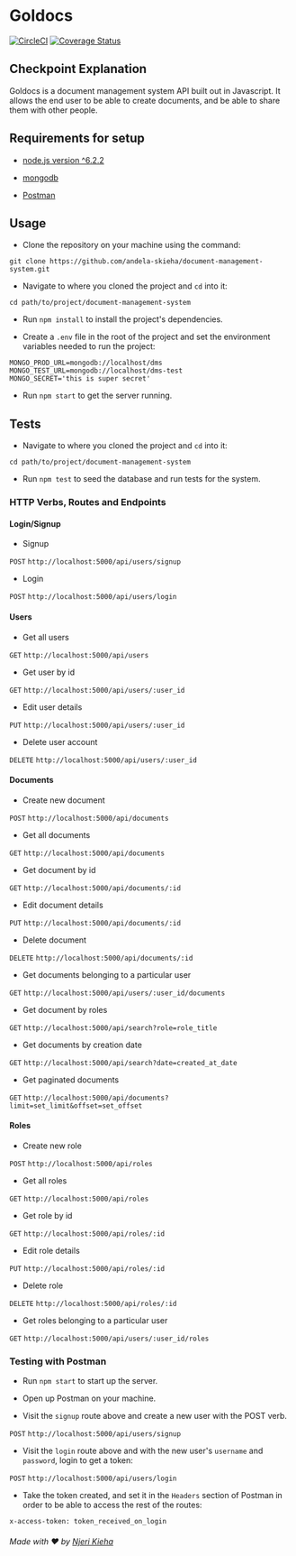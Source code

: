 # Goldocs

[![CircleCI](https://circleci.com/gh/andela-skieha/document-management-system/tree/master.svg?style=svg)](https://circleci.com/gh/andela-skieha/document-management-system/tree/master)
[![Coverage Status](https://coveralls.io/repos/github/andela-skieha/document-management-system/badge.svg?branch=master)](https://coveralls.io/github/andela-skieha/document-management-system?branch=master)

## Checkpoint Explanation
Goldocs is a document management system API built out in Javascript. It allows the end user to be able to create documents, and be able to share them with other people.

## Requirements for setup

* [node.js version ^6.2.2](https://nodejs.org/en/)

* [mongodb](http://mongodb.github.io/node-mongodb-native/2.1/)

* [Postman](https://www.getpostman.com/)

## Usage

* Clone the repository on your machine using the command:

`git clone https://github.com/andela-skieha/document-management-system.git`

* Navigate to where you cloned the project and `cd` into it:

`cd path/to/project/document-management-system`

* Run `npm install` to install the project's dependencies.

* Create a `.env` file in the root of the project and set the environment variables needed to run the project:

```
MONGO_PROD_URL=mongodb://localhost/dms
MONGO_TEST_URL=mongodb://localhost/dms-test
MONGO_SECRET='this is super secret'
```

* Run `npm start` to get the server running.

## Tests

* Navigate to where you cloned the project and `cd` into it:

`cd path/to/project/document-management-system`

* Run `npm test` to seed the database and run tests for the system.

### HTTP Verbs, Routes and Endpoints

#### Login/Signup

* Signup

`POST` `http://localhost:5000/api/users/signup`

* Login

`POST` `http://localhost:5000/api/users/login`

#### Users

* Get all users

`GET` `http://localhost:5000/api/users`

* Get user by id

`GET` `http://localhost:5000/api/users/:user_id`

* Edit user details

`PUT` `http://localhost:5000/api/users/:user_id`

* Delete user account

`DELETE` `http://localhost:5000/api/users/:user_id`

#### Documents

* Create new document

`POST` `http://localhost:5000/api/documents`

* Get all documents

`GET` `http://localhost:5000/api/documents`

* Get document by id

`GET` `http://localhost:5000/api/documents/:id`

* Edit document details

`PUT` `http://localhost:5000/api/documents/:id`

* Delete document

`DELETE` `http://localhost:5000/api/documents/:id`

* Get documents belonging to a particular user

`GET` `http://localhost:5000/api/users/:user_id/documents`

* Get document by roles

`GET` `http://localhost:5000/api/search?role=role_title`

* Get documents by creation date

`GET` `http://localhost:5000/api/search?date=created_at_date`

* Get paginated documents

`GET` `http://localhost:5000/api/documents?limit=set_limit&offset=set_offset`

#### Roles

* Create new role

`POST` `http://localhost:5000/api/roles`

* Get all roles

`GET` `http://localhost:5000/api/roles`

* Get role by id

`GET` `http://localhost:5000/api/roles/:id`

* Edit role details

`PUT` `http://localhost:5000/api/roles/:id`

* Delete role

`DELETE` `http://localhost:5000/api/roles/:id`

* Get roles belonging to a particular user

`GET` `http://localhost:5000/api/users/:user_id/roles`

### Testing with Postman

* Run `npm start` to start up the server.

* Open up Postman on your machine.

* Visit the `signup` route above and create a new user with the POST verb.

`POST` `http://localhost:5000/api/users/signup`

* Visit the `login` route above and with the new user's `username` and `password`, login to get a token:

`POST` `http://localhost:5000/api/users/login`

* Take the token created, and set it in the `Headers` section of Postman in order to be able to access the rest of the routes:

`x-access-token: token_received_on_login`


###### *Made with ❤️ by [Njeri Kieha](https://github.com/kieha)*
